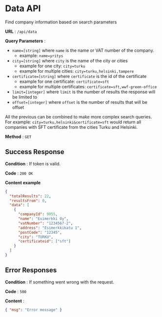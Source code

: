 # Data API

Find company information based on search parameters

**URL** : `/api/data`

**Query Parameters** :

- `name=[string]` where `name` is the name or VAT number of the company.
  - example: `name=yritys`
- `city=[string]` where `city` is the name of the city or cities
  - example for one city: `city=turku`
  - example for multiple cities: `city=turku,helsinki,tampere`
- `certificate=[string]` where `certificate` is the id of the certificate
  - example for one certificate: `certificate=sft`
  - example for multiple certificates: `certificate=sft,wwf-green-office`
- `limit=[integer]` where `limit` is the number of results the response will be limited to
- `offset=[integer]` where `offset` is the number of results that will be offset

All the previous can be combined to make more complex search queries.
For example: `city=turku,helsinki&certificate=sft` would return all companies with SFT certificate from the cities Turku and Helsinki.

**Method** : `GET`

## Success Response

**Condition** : If token is valid.

**Code** : `200 OK`

**Content example**

```json
{
  "totalResults": 22,
  "resultsFrom": 0,
  "data": [
    {
      "companyId": 9055,
      "name": "Esimerkki Oy",
      "vatNumber": "1234567-2",
      "address": "Esimerkkikatu 1",
      "postCode": "12345",
      "city": "TURKU",
      "certificateid": ["sft"]
    }
  ]
}
```

## Error Responses

**Condition** : If something went wrong with the request.

**Code** : `500`

**Content** :

```json
{ "msg": "Error message" }
```
